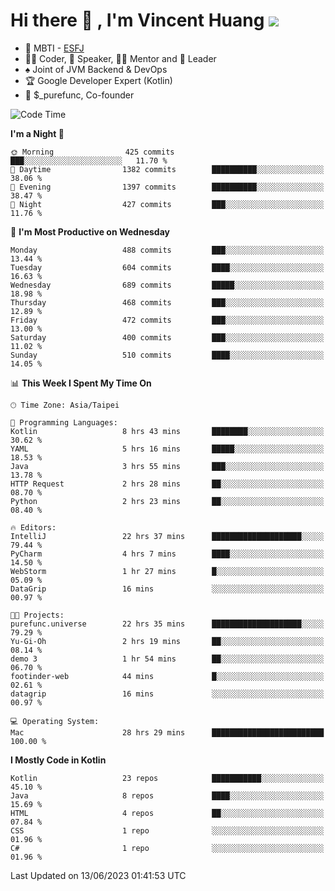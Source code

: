 # Hi there 👋 , I'm Vincent Huang ![](https://komarev.com/ghpvc/?username=Jian-Min-Huang)
- 👀 MBTI - [ESFJ](https://www.16personalities.com/esfj-personality)
- 👨‍💻 Coder, 🎤 Speaker, 👨‍🏫 Mentor and 🚀 Leader
- ♠️ Joint of JVM Backend & DevOps
- 🏆 Google Developer Expert (Kotlin)
- 💼 $_purefunc, Co-founder

<!--START_SECTION:waka-->
![Code Time](http://img.shields.io/badge/Code%20Time-2%2C155%20hrs%2025%20mins-blue)

**I'm a Night 🦉** 

```text
🌞 Morning                425 commits         ███░░░░░░░░░░░░░░░░░░░░░░   11.70 % 
🌆 Daytime                1382 commits        ██████████░░░░░░░░░░░░░░░   38.06 % 
🌃 Evening                1397 commits        ██████████░░░░░░░░░░░░░░░   38.47 % 
🌙 Night                  427 commits         ███░░░░░░░░░░░░░░░░░░░░░░   11.76 % 
```
📅 **I'm Most Productive on Wednesday** 

```text
Monday                   488 commits         ███░░░░░░░░░░░░░░░░░░░░░░   13.44 % 
Tuesday                  604 commits         ████░░░░░░░░░░░░░░░░░░░░░   16.63 % 
Wednesday                689 commits         █████░░░░░░░░░░░░░░░░░░░░   18.98 % 
Thursday                 468 commits         ███░░░░░░░░░░░░░░░░░░░░░░   12.89 % 
Friday                   472 commits         ███░░░░░░░░░░░░░░░░░░░░░░   13.00 % 
Saturday                 400 commits         ███░░░░░░░░░░░░░░░░░░░░░░   11.02 % 
Sunday                   510 commits         ████░░░░░░░░░░░░░░░░░░░░░   14.05 % 
```


📊 **This Week I Spent My Time On** 

```text
🕑︎ Time Zone: Asia/Taipei

💬 Programming Languages: 
Kotlin                   8 hrs 43 mins       ████████░░░░░░░░░░░░░░░░░   30.62 % 
YAML                     5 hrs 16 mins       █████░░░░░░░░░░░░░░░░░░░░   18.53 % 
Java                     3 hrs 55 mins       ███░░░░░░░░░░░░░░░░░░░░░░   13.78 % 
HTTP Request             2 hrs 28 mins       ██░░░░░░░░░░░░░░░░░░░░░░░   08.70 % 
Python                   2 hrs 23 mins       ██░░░░░░░░░░░░░░░░░░░░░░░   08.40 % 

🔥 Editors: 
IntelliJ                 22 hrs 37 mins      ████████████████████░░░░░   79.44 % 
PyCharm                  4 hrs 7 mins        ████░░░░░░░░░░░░░░░░░░░░░   14.50 % 
WebStorm                 1 hr 27 mins        █░░░░░░░░░░░░░░░░░░░░░░░░   05.09 % 
DataGrip                 16 mins             ░░░░░░░░░░░░░░░░░░░░░░░░░   00.97 % 

🐱‍💻 Projects: 
purefunc.universe        22 hrs 35 mins      ████████████████████░░░░░   79.29 % 
Yu-Gi-Oh                 2 hrs 19 mins       ██░░░░░░░░░░░░░░░░░░░░░░░   08.14 % 
demo 3                   1 hr 54 mins        ██░░░░░░░░░░░░░░░░░░░░░░░   06.70 % 
footinder-web            44 mins             █░░░░░░░░░░░░░░░░░░░░░░░░   02.61 % 
datagrip                 16 mins             ░░░░░░░░░░░░░░░░░░░░░░░░░   00.97 % 

💻 Operating System: 
Mac                      28 hrs 29 mins      █████████████████████████   100.00 % 
```

**I Mostly Code in Kotlin** 

```text
Kotlin                   23 repos            ███████████░░░░░░░░░░░░░░   45.10 % 
Java                     8 repos             ████░░░░░░░░░░░░░░░░░░░░░   15.69 % 
HTML                     4 repos             ██░░░░░░░░░░░░░░░░░░░░░░░   07.84 % 
CSS                      1 repo              ░░░░░░░░░░░░░░░░░░░░░░░░░   01.96 % 
C#                       1 repo              ░░░░░░░░░░░░░░░░░░░░░░░░░   01.96 % 
```




 Last Updated on 13/06/2023 01:41:53 UTC
<!--END_SECTION:waka-->
